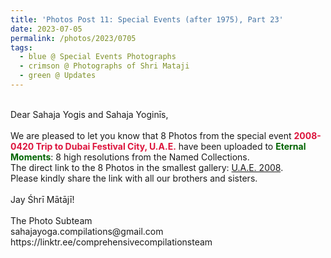 ```yaml
---
title: 'Photos Post 11: Special Events (after 1975), Part 23'
date: 2023-07-05
permalink: /photos/2023/0705
tags:
  - blue @ Special Events Photographs
  - crimson @ Photographs of Shri Mataji
  - green @ Updates
---
```


<p>
<br>
Dear Sahaja Yogis and Sahaja Yoginīs,<br>
<br>
We are pleased to let you know that 8 Photos from the special event <font color="Crimson"><b>2008-0420 Trip to Dubai Festival City, U.A.E.</b></font> have been uploaded to <font color="DarkGreen"><b>Eternal Moments</b></font>: 8 high resolutions from the Named Collections.<br>
The direct link to the 8 Photos in the smallest gallery: <a href="https://eternalmoments.smugmug.com/Countries/UAE/2008"> U.A.E. 2008</a>.<br>
Please kindly share the link with all our brothers and sisters.<br>
<br>
Jay Śhrī Mātājī!<br>
<br>
The Photo Subteam<br>
sahajayoga.compilations@gmail.com<br>
https://linktr.ee/comprehensivecompilationsteam<br>
</p>
